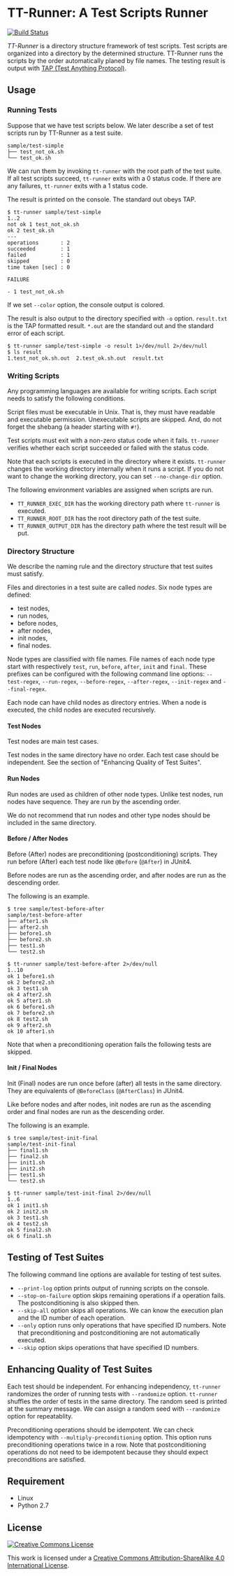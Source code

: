 # TT-Runner: A Test Scripts Runner

[![Build Status](https://travis-ci.org/fjkz/tt-runner.svg?branch=master)](https://travis-ci.org/fjkz/tt-runner)

*TT-Runner* is a directory structure framework of test scripts. Test scripts are organized into a directory by the determined structure. TT-Runner runs the scripts by the order automatically planed by file names. The testing result is output with [TAP (Test Anything Protocol)](http://testanything.org/).

## Usage

### Running Tests

Suppose that we have test scripts below. We later describe a set of test scripts run by TT-Runner as a test suite.

```
sample/test-simple
├── test_not_ok.sh
└── test_ok.sh
```

We can run them by invoking `tt-runner` with the root path of the test suite. If all test scripts succeed, `tt-runner` exits with a 0 status code. If there are any failures, `tt-runner` exits with a 1 status code.

The result is printed on the console. The standard out obeys TAP.

```
$ tt-runner sample/test-simple
1..2
not ok 1 test_not_ok.sh
ok 2 test_ok.sh
---
operations       : 2
succeeded        : 1
failed           : 1
skipped          : 0
time taken [sec] : 0

FAILURE

- 1 test_not_ok.sh

```

If we set `--color` option, the console output is colored.

The result is also output to the directory specified with `-o` option. `result.txt` is the TAP formatted result. `*.out` are the standard out and the standard error of each script.

```
$ tt-runner sample/test-simple -o result 1>/dev/null 2>/dev/null
$ ls result
1.test_not_ok.sh.out  2.test_ok.sh.out  result.txt
```

### Writing Scripts

Any programming languages are available for writing scripts. Each script needs to satisfy the following conditions.

Script files must be executable in Unix. That is, they must have readable and executable permission. Unexecutable scripts are skipped. And, do not forget the shebang (a header starting with `#!`).

Test scripts must exit with a non-zero status code when it fails. `tt-runner` verifies whether each script succeeded or failed with the status code.

Note that each scripts is executed in the directory where it exists. `tt-runner` changes the working directory internally when it runs a script. If you do not want to change the working directory, you can set `--no-change-dir` option.

The following environment variables are assigned when scripts are run.

- `TT_RUNNER_EXEC_DIR` has the working directory path where `tt-runner` is executed.
- `TT_RUNNER_ROOT_DIR` has the root directory path of the test suite.
- `TT_RUNNER_OUTPUT_DIR` has the directory path where the test result will be put.

### Directory Structure

We describe the naming rule and the directory structure that test suites must satisfy.

Files and directories in a test suite are called *nodes*. Six node types are defined:

- test nodes,
- run nodes,
- before nodes,
- after nodes,
- init nodes,
- final nodes.

Node types are classified with file names. File names of each node type start with respectively `test`, `run`, `before`, `after`, `init` and `final`. These prefixes can be configured with the following command line options: `--test-regex`, `--run-regex`, `--before-regex`, `--after-regex`, `--init-regex` and `--final-regex`.

Each node can have child nodes as directory entries. When a node is executed, the child nodes are executed recursively.

#### Test Nodes

Test nodes are main test cases.

Test nodes in the same directory have no order. Each test case should be independent. See the section of "Enhancing Quality of Test Suites".

#### Run Nodes

Run nodes are used as children of other node types. Unlike test nodes, run nodes have sequence. They are run by the ascending order.

We do not recommend that run nodes and other type nodes should be included in the same directory.

#### Before / After Nodes

Before (After) nodes are preconditioning (postconditioning) scripts. They run before (After) each test node like `@Before` (`@After`) in JUnit4.

Before nodes are run as the ascending order, and after nodes are run as the descending order.

The following is an example.

```
$ tree sample/test-before-after
sample/test-before-after
├── after1.sh
├── after2.sh
├── before1.sh
├── before2.sh
├── test1.sh
└── test2.sh

$ tt-runner sample/test-before-after 2>/dev/null
1..10
ok 1 before1.sh
ok 2 before2.sh
ok 3 test1.sh
ok 4 after2.sh
ok 5 after1.sh
ok 6 before1.sh
ok 7 before2.sh
ok 8 test2.sh
ok 9 after2.sh
ok 10 after1.sh
```

Note that when a preconditioning operation fails the following tests are skipped.

#### Init / Final Nodes

Init (Final) nodes are run once before (after) all tests in the same directory. They are equivalents of `@BeforeClass` (`@AfterClass`) in JUnit4.

Like before nodes and after nodes, init nodes are run as the ascending order and final nodes are run as the descending order.

The following is an example.

```
$ tree sample/test-init-final
sample/test-init-final
├── final1.sh
├── final2.sh
├── init1.sh
├── init2.sh
├── test1.sh
└── test2.sh

$ tt-runner sample/test-init-final 2>/dev/null
1..6
ok 1 init1.sh
ok 2 init2.sh
ok 3 test1.sh
ok 4 test2.sh
ok 5 final2.sh
ok 6 final1.sh
```

## Testing of Test Suites

The following command line options are available for testing of test suites.

- `--print-log` option prints output of running scripts on the console.
- `--stop-on-failure` option skips remaining operations if a operation fails. The postconditioning is also skipped then.
- `--skip-all` option skips all operations. We can know the execution plan and the ID number of each operation.
- `--only` option runs only operations that have specified ID numbers. Note that preconditioning and postconditioning are not automatically executed.
- `--skip` option skips operations that have specified ID numbers.

## Enhancing Quality of Test Suites

Each test should be independent. For enhancing independency, `tt-runner` randomizes the order of running tests with `--randomize` option. `tt-runner` shuffles the order of tests in the same directory. The random seed is printed at the summary message. We can assign a random seed with `--randomize` option for repeatablity.

Preconditioning operations should be idempotent. We can check idempotency with `--multiply-preconditioning` option. This option runs preconditioning operations twice in a row. Note that postconditioning operations do not need to be idempotent because they should expect preconditions are satisfied.

## Requirement

- Linux
- Python 2.7

## License

<a rel="license" href="http://creativecommons.org/licenses/by-sa/4.0/"><img alt="Creative Commons License" style="border-width:0" src="https://i.creativecommons.org/l/by-sa/4.0/88x31.png" /></a>

This work is licensed under a <a rel="license" href="http://creativecommons.org/licenses/by-sa/4.0/">Creative Commons Attribution-ShareAlike 4.0 International License</a>.
